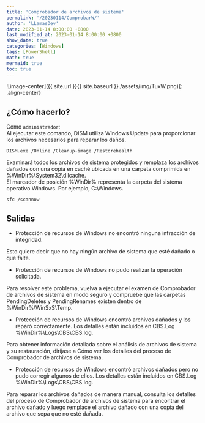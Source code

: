 ```yaml
---
title: 'Comprobador de archivos de sistema'
permalink: '/20230114/ComprobarW/'
author: 'LLamasDev'
date: 2023-01-14 8:00:00 +0800
last_modified_at: 2023-01-14 8:00:00 +0800
show_date: true
categories: [Windows]
tags: [PowerShell]
math: true
mermaid: true
toc: true
---
```


![image-center]({{ site.url }}{{ site.baseurl }}./assets/img/TuxW.png){: .align-center}

## ¿Cómo hacerlo?

Como `administrador`:  
Al ejecutar este comando, DISM utiliza Windows Update para proporcionar los archivos necesarios para reparar los daños.
```console
DISM.exe /Online /Cleanup-image /Restorehealth
```

Examinará todos los archivos de sistema protegidos y remplaza los archivos dañados con una copia en caché ubicada en una carpeta comprimida en %WinDir%\System32\dllcache.  
El marcador de posición %WinDir% representa la carpeta del sistema operativo Windows. Por ejemplo, C:\Windows.
```console
sfc /scannow
```

## Salidas

- Protección de recursos de Windows no encontró ninguna infracción de integridad.

Esto quiere decir que no hay ningún archivo de sistema que esté dañado o que falte.

- Protección de recursos de Windows no pudo realizar la operación solicitada.

Para resolver este problema, vuelva a ejecutar el examen de Comprobador de archivos de sistema en modo seguro y compruebe que las carpetas PendingDeletes y PendingRenames existen dentro de %WinDir%\WinSxS\Temp.

- Protección de recursos de Windows encontró archivos dañados y los reparó correctamente. Los detalles están incluidos en CBS.Log %WinDir%\Logs\CBS\CBS.log.

Para obtener información detallada sobre el análisis de archivos de sistema y su restauración, diríjase a Cómo ver los detalles del proceso de Comprobador de archivos de sistema.

- Protección de recursos de Windows encontró archivos dañados pero no pudo corregir algunos de ellos. Los detalles están incluidos en CBS.Log %WinDir%\Logs\CBS\CBS.log.

Para reparar los archivos dañados de manera manual, consulta los detalles del proceso de Comprobador de archivos de sistema para encontrar el archivo dañado y luego remplace el archivo dañado con una copia del archivo que sepa que no esté dañada.